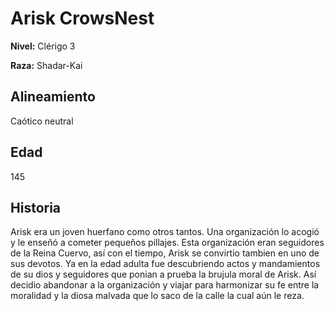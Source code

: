 # Arisk CrowsNest

**Nivel:** Clérigo 3

**Raza:** Shadar-Kai

## Alineamiento
Caótico neutral

## Edad
145

## Historia
Arisk era un joven huerfano como otros tantos. Una organización lo acogió y le enseñó a cometer pequeños pillajes. Esta organización eran seguidores de la Reina Cuervo, así con el tiempo, Arisk se convirtio tambien en uno de sus devotos. Ya en la edad adulta fue descubriendo actos y mandamientos de su dios y seguidores que ponian a prueba la brujula moral de Arisk. 
Así decidio abandonar a la organización y viajar para harmonizar su fe entre la moralidad y la diosa malvada que lo saco de la calle la cual aún le reza.

